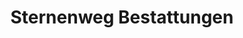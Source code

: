 ---
title: "Sternenweg Bestattungen"
url: /hattingen/sternenweg-bestattungen/
shop: Bestattungen
---